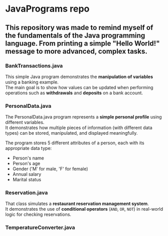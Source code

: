 # JavaPrograms repo #

## This repository was made to remind myself of the fundamentals of the Java programming language. From printing a simple "Hello World!" message to more advanced, complex tasks. ##

### BankTransactions.java ###

This simple Java program demonstrates the **manipulation of variables** using a banking example.  
The main goal is to show how values can be updated when performing operations such as **withdrawals** and **deposits** on a bank account.

### PersonalData.java ###

The PersonalData.java program represents a **simple personal profile** using different variables.  
It demonstrates how multiple pieces of information (with different data types) can be stored, manipulated, and displayed meaningfully.

The program stores 5 different attributes of a person, each with its appropriate data type:
+ Person's name
+ Person's age
+ Gender ('M' for male, 'F' for female)
+ Annual salary
+ Marital status

### Reservation.java ###

That class simulates a **restaurant reservation management system**.  
It demonstrates the use of **conditional operators** (`AND`, `OR`, `NOT`) in real-world logic for checking reservations.


### TemperatureConverter.java ####
